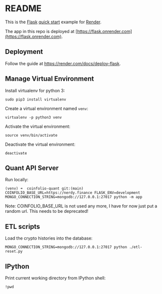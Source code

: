 # README

This is the [Flask](http://flask.pocoo.org/) [quick start](http://flask.pocoo.org/docs/1.0/quickstart/#a-minimal-application) example for [Render](https://render.com).

The app in this repo is deployed at [https://flask.onrender.com](https://flask.onrender.com).

## Deployment

Follow the guide at https://render.com/docs/deploy-flask.

## Manage Virtual Environment

Install virtualenv for python 3:

```
sudo pip3 install virtualenv
```

Create a virtual environment named `venv`:

```
virtualenv -p python3 venv
```

Activate the virtual environment:

```
source venv/bin/activate
```

Deactivate the virtual environment:

```
deactivate
```

## Quant API Server

Run locally:

```
(venv) ➜  coinfolio-quant git:(main) COINFOLIO_BASE_URL=https://nerdy.finance FLASK_ENV=development MONGO_CONNECTION_STRING=mongodb://127.0.0.1:27017 python -m app
```

Note: COINFOLIO_BASE_URL is not used any more, I have for now just put a random url. This needs to be deprecated!

## ETL scripts

Load the crypto histories into the database:

```
MONGO_CONNECTION_STRING=mongodb://127.0.0.1:27017 python ./etl-reset.py
```

## IPython

Print current working directory from IPython shell:

```
!pwd
```
